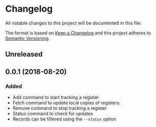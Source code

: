 # Changelog
All notable changes to this project will be documented in this file.

The format is based on [Keep a Changelog](http://keepachangelog.com/en/1.0.0/)
and this project adheres to [Semantic Versioning](http://semver.org/spec/v2.0.0.html).

## Unreleased

## 0.0.1 (2018-08-20)

### Added
- Add command to start tracking a register
- Fetch command to update local copies of registers
- Remove command to stop tracking a register
- Status command to check for updates
- Records can be filtered using the `--status` option

[Unreleased]: https://github.com/matmoore/register-snapshot/compare/0.0.1...HEAD
[0.0.1]: https://github.com/matmoore/register-snapshot/compare/508d7675d6dbe23f34c8247152bb350c3c980921...0.0.1
